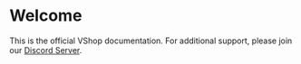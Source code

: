 # Welcome

This is the official VShop documentation. For additional support, please join our [Discord Server](https://vshop.one/discord).
